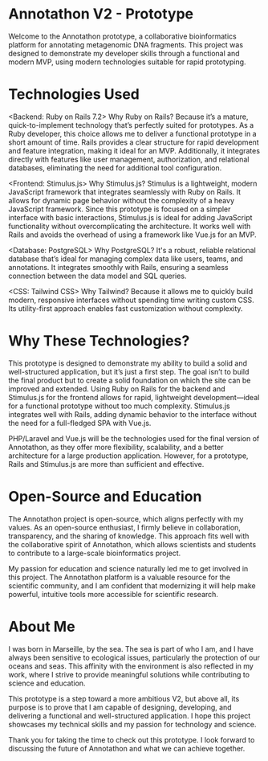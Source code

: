 # Annotathon V2 - Prototype

Welcome to the Annotathon prototype, a collaborative bioinformatics platform for annotating metagenomic DNA fragments. This project was designed to demonstrate my developer skills through a functional and modern MVP, using modern technologies suitable for rapid prototyping.

# Technologies Used

<Backend: Ruby on Rails 7.2>
Why Ruby on Rails? Because it’s a mature, quick-to-implement technology that’s perfectly suited for prototypes. As a Ruby developer, this choice allows me to deliver a functional prototype in a short amount of time. Rails provides a clear structure for rapid development and feature integration, making it ideal for an MVP. Additionally, it integrates directly with features like user management, authorization, and relational databases, eliminating the need for additional tool configuration.

<Frontend: Stimulus.js>
Why Stimulus.js? Stimulus is a lightweight, modern JavaScript framework that integrates seamlessly with Ruby on Rails. It allows for dynamic page behavior without the complexity of a heavy JavaScript framework. Since this prototype is focused on a simpler interface with basic interactions, Stimulus.js is ideal for adding JavaScript functionality without overcomplicating the architecture. It works well with Rails and avoids the overhead of using a framework like Vue.js for an MVP.

<Database: PostgreSQL>
Why PostgreSQL? It's a robust, reliable relational database that’s ideal for managing complex data like users, teams, and annotations. It integrates smoothly with Rails, ensuring a seamless connection between the data model and SQL queries.

<CSS: Tailwind CSS>
Why Tailwind? Because it allows me to quickly build modern, responsive interfaces without spending time writing custom CSS. Its utility-first approach enables fast customization without complexity.

# Why These Technologies?

This prototype is designed to demonstrate my ability to build a solid and well-structured application, but it’s just a first step. The goal isn’t to build the final product but to create a solid foundation on which the site can be improved and extended. Using Ruby on Rails for the backend and Stimulus.js for the frontend allows for rapid, lightweight development—ideal for a functional prototype without too much complexity. Stimulus.js integrates well with Rails, adding dynamic behavior to the interface without the need for a full-fledged SPA with Vue.js.

PHP/Laravel and Vue.js will be the technologies used for the final version of Annotathon, as they offer more flexibility, scalability, and a better architecture for a large production application. However, for a prototype, Rails and Stimulus.js are more than sufficient and effective.

# Open-Source and Education

The Annotathon project is open-source, which aligns perfectly with my values. As an open-source enthusiast, I firmly believe in collaboration, transparency, and the sharing of knowledge. This approach fits well with the collaborative spirit of Annotathon, which allows scientists and students to contribute to a large-scale bioinformatics project.

My passion for education and science naturally led me to get involved in this project. The Annotathon platform is a valuable resource for the scientific community, and I am confident that modernizing it will help make powerful, intuitive tools more accessible for scientific research.

# About Me

I was born in Marseille, by the sea. The sea is part of who I am, and I have always been sensitive to ecological issues, particularly the protection of our oceans and seas. This affinity with the environment is also reflected in my work, where I strive to provide meaningful solutions while contributing to science and education.

This prototype is a step toward a more ambitious V2, but above all, its purpose is to prove that I am capable of designing, developing, and delivering a functional and well-structured application. I hope this project showcases my technical skills and my passion for technology and science.

Thank you for taking the time to check out this prototype. I look forward to discussing the future of Annotathon and what we can achieve together.
